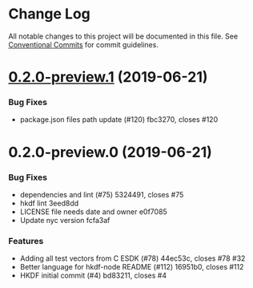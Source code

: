 # Change Log

All notable changes to this project will be documented in this file.
See [Conventional Commits](https://conventionalcommits.org) for commit guidelines.

# [0.2.0-preview.1](/compare/@aws-crypto/hkdf-node@0.2.0-preview.0...@aws-crypto/hkdf-node@0.2.0-preview.1) (2019-06-21)


### Bug Fixes

* package.json files path update (#120) fbc3270, closes #120





# 0.2.0-preview.0 (2019-06-21)


### Bug Fixes

* dependencies and lint (#75) 5324491, closes #75
* hkdf lint 3eed8dd
* LICENSE file needs date and owner e0f7085
* Update nyc version fcfa3af


### Features

* Adding all test vectors from C ESDK (#78) 44ec53c, closes #78 #32
* Better language for hkdf-node README (#112) 16951b0, closes #112
* HKDF initial commit (#4) bd83211, closes #4
